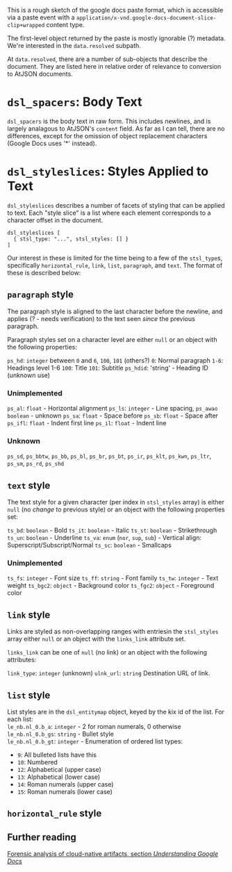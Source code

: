 This is a rough sketch of the google docs paste format, which is accessible
via a paste event with a `application/x-vnd.google-docs-document-slice-clip+wrapped`
content type.

The first-level object returned by the paste is mostly ignorable (?) metadata.
We're interested in the `data.resolved` subpath.

At `data.resolved`, there are a number of sub-objects that describe the
document. They are listed here in relative order of relevance to conversion to
AtJSON documents.

# `dsl_spacers`: Body Text

`dsl_spacers` is the body text in raw form. This includes newlines, and is
largely analagous to AtJSON's `content` field. As far as I can tell, there are
no differences, except for the omission of object replacement characters
(Google Docs uses '*' instead).

# `dsl_styleslices`: Styles Applied to Text

`dsl_styleslices` describes a number of facets of styling that can be applied
to text. Each "style slice" is a list where each element corresponds to a
character offset in the document.

```
dsl_styleslices [
  { stsl_type: "...", stsl_styles: [] }
]
```

Our interest in these is limited for the time being to a few of the `stsl_type`s,
specifically `horizontal_rule`, `link`, `list`, `paragraph`, and `text`. The
format of these is described below:

## `paragraph` style

The paragraph style is aligned to the last character before the newline, and
applies (? - needs verification) to the text seen _since_ the previous paragraph.

Paragraph styles set on a character level are either `null` or an object with the following properties:

`ps_hd`: `integer` between `0` and `6`, `100`, `101` (others?)
  `0`: Normal paragraph
  `1-6`: Headings level 1-6
  `100`: Title
  `101`: Subtitle
`ps_hdid`: 'string' - Heading ID (unknown use)

### Unimplemented

`ps_al`: `float` - Horizontal alignment
`ps_ls`: `integer` - Line spacing,
`ps_awao` `boolean` - unknown
`ps_sa`: `float` - Space before
`ps_sb`: `float` - Space after
`ps_ifl`: `float` - Indent first line
`ps_il`: `float` - Indent line

### Unknown

`ps_sd`, `ps_bbtw`, `ps_bb`, `ps_bl`, `ps_br`, `ps_bt`, `ps_ir`, `ps_klt`,
`ps_kwn`, `ps_ltr`, `ps_sm`, `ps_rd`, `ps_shd`

## `text` style

The text style for a given character (per index in `stsl_styles` array) is
either `null` (no _change_ to previous style) or an object with the following
properties set:

`ts_bd`: `boolean` - Bold
`ts_it`: `boolean` - Italic
`ts_st`: `boolean` - Strikethrough
`ts_un`: `boolean` - Underline
`ts_va`: `enum` (`nor`, `sup`, `sub`) - Vertical align: Superscript/Subscript/Normal
`ts_sc`: `boolean` - Smallcaps

### Unimplemented

`ts_fs`: `integer` - Font size
`ts_ff`: `string` - Font family
`ts_tw`: `integer` - Text weight
`ts_bgc2`: `object` - Background color
`ts_fgc2`: `object` - Foreground color

## `link` style

Links are styled as non-overlapping ranges with entriesin the `stsl_styles`
array either `null` or an object with the `links_link` attribute set.

`links_link` can be one of `null` (no link) or an object with the following
attributes:

`link_type`: `integer` (unknown)
`ulnk_url`: `string` Destination URL of link.

## `list` style

List styles are in the `dsl_entitymap` object, keyed by the kix id of the list.
For each list:  
`le_nb.nl_0.b_a`: `integer` - 2 for roman numerals, 0 otherwise  
`le_nb.nl_0.b_gs`: `string` - Bullet style  
`le_nb.nl_0.b_gt`: `integer` - Enumeration of ordered list types:  
  - `9`: All bulleted lists have this
  - `10`: Numbered
  - `12`: Alphabetical (upper case)
  - `13`: Alphabetical (lower case)
  - `14`: Roman numerals (upper case)
  - `15`: Roman numerals (lower case)

## `horizontal_rule` style

## Further reading
[Forensic analysis of cloud-native artifacts, section *Understanding Google Docs*](https://www.sciencedirect.com/science/article/pii/S174228761630007X#sec3)
